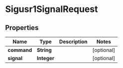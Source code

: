 

# Sigusr1SignalRequest

## Properties

Name | Type | Description | Notes
------------ | ------------- | ------------- | -------------
**command** | **String** |  |  [optional]
**signal** | **Integer** |  |  [optional]



